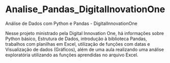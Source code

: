 # Analise_Pandas_DigitalInovationOne
Análise de Dados com Python e Pandas - DigitalInnovationOne

Nesse projeto ministrado pela Digital Innovation One, há informações sobre Python básico, Estrutura de Dados, introdução à biblioteca Pandas, trabalhos com planilhas em Excel, utilização de funções com datas e Visualização de dados (Gráficos), além de uma aula realizando uma análise exploratória utilizando as funções aprendidas no arquivo Excel.
